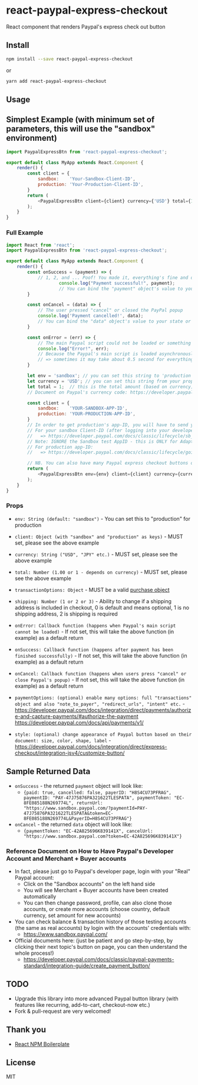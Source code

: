 # react-paypal-express-checkout
React component that renders Paypal's express check out button

## Install

```bash
npm install --save react-paypal-express-checkout
```

or
 ```bash
yarn add react-paypal-express-checkout
```

## Usage

## Simplest Example (with minimum set of parameters, this will use the "sandbox" environment)

```javascript
import PaypalExpressBtn from 'react-paypal-express-checkout';

export default class MyApp extends React.Component {
	render() {
		const client = {
			sandbox:    'Your-Sandbox-Client-ID',
			production: 'Your-Production-Client-ID',
		}
        return (
            <PaypalExpressBtn client={client} currency={'USD'} total={1.00} />
        );
    }
}
```

### Full Example

```javascript
import React from 'react';
import PaypalExpressBtn from 'react-paypal-express-checkout';

export default class MyApp extends React.Component {
    render() {
		const onSuccess = (payment) => {
			// 1, 2, and ... Poof! You made it, everything's fine and dandy!
            		console.log("Payment successful!", payment);
            		// You can bind the "payment" object's value to your state or props or whatever here, please see below for sample returned data
		}

		const onCancel = (data) => {
			// The user pressed "cancel" or closed the PayPal popup
			console.log('Payment cancelled!', data);
			// You can bind the "data" object's value to your state or props or whatever here, please see below for sample returned data
		}

		const onError = (err) => {
			// The main Paypal script could not be loaded or something blocked the script from loading
			console.log("Error!", err);
			// Because the Paypal's main script is loaded asynchronously from "https://www.paypalobjects.com/api/checkout.js"
			// => sometimes it may take about 0.5 second for everything to get set, or for the button to appear
		}

		let env = 'sandbox'; // you can set this string to 'production'
		let currency = 'USD'; // you can set this string from your props or state  
		let total = 1;  // this is the total amount (based on currency) to charge
		// Document on Paypal's currency code: https://developer.paypal.com/docs/classic/api/currency_codes/

		const client = {
			sandbox:    'YOUR-SANDBOX-APP-ID',
			production: 'YOUR-PRODUCTION-APP-ID',
		}
		// In order to get production's app-ID, you will have to send your app to Paypal for approval first
		// For your sandbox Client-ID (after logging into your developer account, please locate the "REST API apps" section, click "Create App" unless you have already done so):
		//   => https://developer.paypal.com/docs/classic/lifecycle/sb_credentials/
		// Note: IGNORE the Sandbox test AppID - this is ONLY for Adaptive APIs, NOT REST APIs)
		// For production app-ID:
		//   => https://developer.paypal.com/docs/classic/lifecycle/goingLive/

		// NB. You can also have many Paypal express checkout buttons on page, just pass in the correct amount and they will work!
        return (
            <PaypalExpressBtn env={env} client={client} currency={currency} total={total} onError={onError} onSuccess={onSuccess} onCancel={onCancel} />
        );
    }
}
```

### Props

- `env: String (default: "sandbox")` - You can set this to "production" for production
- `client: Object (with "sandbox" and "production" as keys)` - MUST set, please see the above example
- `currency: String ("USD", "JPY" etc.)` - MUST set, please see the above example
- `total: Number (1.00 or 1 - depends on currency)` - MUST set, please see the above example
- `transactionOptions: Object` - MUST be a valid [purchase object](https://developer.paypal.com/docs/api/orders/v2/#definition-purchase_unit_request)
- `shipping: Number (1 or 2 or 3)` - Ability to change if a shipping address is included in checkout, 0 is default and means optional, 1 is no shipping address, 2 is shipping is required
- `onError: Callback function (happens when Paypal's main script cannot be loaded)` - If not set, this will take the above function (in example) as a default return
- `onSuccess: Callback function (happens after payment has been finished successfully)` - If not set, this will take the above function (in example) as a default return
- `onCancel: Callback function (happens when users press "cancel" or close Paypal's popup)` - If not set, this will take the above function (in example) as a default return
- `paymentOptions: (optional) enable many options: full "transactions" object and also "note_to_payer", "redirect_urls", "intent" etc.` - https://developer.paypal.com/docs/integration/direct/payments/authorize-and-capture-payments/#authorize-the-payment
https://developer.paypal.com/docs/api/payments/v1/

- `style: (optional) change appearance of Paypal button based on their document: size, color, shape, label` - https://developer.paypal.com/docs/integration/direct/express-checkout/integration-jsv4/customize-button/

## Sample Returned Data

- `onSuccess` - the returned `payment` object will look like:
	+ `{paid: true, cancelled: false, payerID: "H8S4CU73PFRAG", paymentID: "PAY-47J75876PA321622TLESPATA", paymentToken: "EC-8FE085188N269774L", returnUrl: "https://www.sandbox.paypal.com/?paymentId=PAY-47J75876PA321622TLESPATA&token=EC-8FE085188N269774L&PayerID=H8S4CU73PFRAG"}`
- `onCancel` - the returned `data` object will look like:
	+ `{paymentToken: "EC-42A825696K839141X", cancelUrl: "https://www.sandbox.paypal.com?token=EC-42A825696K839141X"}`

### Reference Document on How to Have Paypal's Developer Account and Merchant + Buyer accounts

- In fact, please just go to Paypal's developer page, login with your "Real" Paypal account:
	+ Click on the "Sandbox accounts" on the left hand side
	+ You will see Merchant + Buyer accounts have been created automatically
	+ You can then change password, profile, can also clone those accounts, or create more accounts (choose country, default currency, set amount for new accounts)
- You can check balance & transaction history of those testing accounts (the same as real accounts)	by login with the accounts' credentials with:
	+ https://www.sandbox.paypal.com/
- Official documents here: (just be patient and go step-by-step, by clicking their next topic's button on page, you can then understand the whole process!)
	+ https://developer.paypal.com/docs/classic/paypal-payments-standard/integration-guide/create_payment_button/

## TODO

- Upgrade this library into more advanced Paypal button library (with features like recurring, add-to-cart, checkout-now etc.)
- Fork & pull-request are very welcomed!

## Thank you

- [React NPM Boilerplate](https://github.com/juliancwirko/react-npm-boilerplate)

## License

MIT
